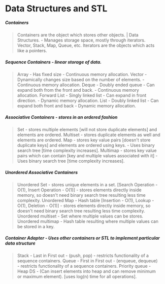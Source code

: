 # Data Structures and STL
##### Containers
> Containers are the object which stores other objects. | Data Structures. - Manages storage space, mostly through iterators.
> Vector, Stack, Map, Queue, etc.
> Iterators are the objects which acts like a pointers.
##### Sequence Containers - linear storage of data.
> Array - Has fixed size - Continuous memory allocation.
> Vector - Dynamically changes size based on the number of elements. - Continuous memory allocation.
> Deque - Doubly ended queue - Can expand both from the front and back. - Continuous memory allocation.
> Forward List - Singly linked list - Can expand in front direction. - Dynamic memory allocation.
> List - Doubly linked list - Can expand both front and back - Dynamic memory allocation.
##### Associative Containers - stores in an ordered fashion
> Set - stores multiple elements [will not store duplicate elements] and elements are ordered.
> Multiset - stores duplicate elements as well and elements are ordered.
> Map - stores key value pairs [doesn't store duplicate keys] and elements are ordered using keys. - Uses binary search tree [time complexity increases].
> Multimap - stores key value pairs which can contain [key and multiple values associated with it] - Uses binary search tree [time complexity increases].
##### Unordered Associative Containers
> Unordered Set - stores unique elements in a set. [Search Operation - O(1), Insert Operation - O(1)] - stores elements directly inside memory, so doesn't need binary search tree resulting less time complexity.
> Unordered Map - Hash table [Insertion - O(1), Lookup - O(1), Deletion - O(1)] - stores elements directly inside memory, so doesn't need binary search tree resulting less time complexity.
> Unordered multiset - Set where multiple values can be stores.
> Unordered multimap - Hash table resulting where multiple values can be stored in a key.
##### Container Adapter - Uses other containers or STL to implement particular data structure
> Stack - Last in First out - (push, pop) - restricts functionality of a sequence containers.
> Queue - First in First out - (enqueue, dequeue) - restricts functionality of a sequence containers.
> Priority queue - Heap DS - (Can insert elements into heap and can remove minimum or maximum element). [uses log(n) time for all operations].